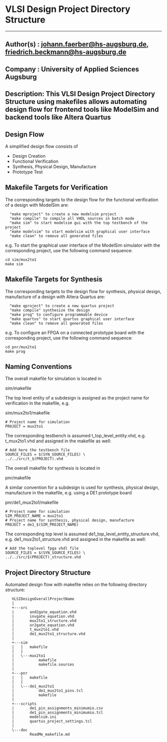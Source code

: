 VLSI Design Project Directory Structure
=======================================

  -----------------------------------------------------------------------------
  Author(s)  : 
  johann.faerber@hs-augsburg.de, friedrich.beckmann@hs-augsburg.de
  -----------------------------------------------------------------------------
  Company    : 
  University of Applied Sciences Augsburg
  -----------------------------------------------------------------------------
  Description: 
  This VLSI Design Project Directory Structure using makefiles
  allows automating design flow for frontend tools
  like ModelSim and backend tools like Altera Quartus
  -----------------------------------------------------------------------------


Design Flow
-----------
A simplified design flow consists of

  * Design Creation
  * Functional Verification
  * Synthesis, Physical Design, Manufacture
  * Prototype Test

Makefile Targets for Verification
---------------------------------
The corresponding targets to the design flow for the functional verification
of a design with ModelSim are:

```
  "make mproject" to create a new modelsim project
  "make compile" to compile all VHDL sources in batch mode
  "make sim" to start modelsim gui with the top testbench of the project
  "make modelsim" to start modelsim with graphical user interface
  "make clean" to remove all generated files
```

e.g.
To start the graphical user interface of the ModelSim simulator with
the corresponding project, use the following command sequence:

```
cd sim/mux2to1
make sim
```

Makefile Targets for Synthesis
------------------------------
The corresponding targets to the design flow for synthesis, physical design,
manufacture of a design with Altera Quartus are:

```
  "make qproject" to create a new quartus project
  "make compile" synthesize the design
  "make prog" to configure programmable device
  "make quartus" to start quartus graphical user interface
  "make clean" to remove all generated files
```

e.g.
To configure an FPGA on a connected prototype board with
the corresponding project, use the following command sequence:

```
cd pnr/mux2to1
make prog
```

Naming Conventions
------------------
The overall makefile for simulation is located in

sim/makefile

The top level entity of a subdesign is assigned as the project name for verification
in the makefile, e.g.

sim/mux2to1/makefile

```
# Project name for simulation
PROJECT = mux2to1
```

The corresponding testbench is assumed t_top_level_entity.vhd,
e.g. t_mux2to1.vhd and assigned in the makefile as well:

```
# Add here the testbench file
SOURCE_FILES = $(SYN_SOURCE_FILES) \
../../src/t_$(PROJECT).vhd
```


The overall makefile for synthesis is located in

pnr/makefile

A similar convention for a subdesign is used for synthesis, physical design,
manufacture in the makefile, e.g. using a DE1 prototype board

pnr/de1_mux2to1/makefile

```
# Project name for simulation
SIM_PROJECT_NAME = mux2to1
# Project name for synthesis, physical design, manufacture
PROJECT = de1_$(SIM_PROJECT_NAME)
```

The corresponding top level is assumed de1_top_level_entity_structure.vhd,
e.g. de1_mux2to1_structure.vhd and assigned in the makefile as well:

```
# Add the toplevel fpga vhdl file
SOURCE_FILES = $(SYN_SOURCE_FILES) \
../../src/$(PROJECT)_structure.vhd
```

Project Directory Structure
---------------------------
Automated design flow with makefile relies on the following directory structure:

```  
   VLSIDesignOverallProjectName
   |   
   +---src
   |       and2gate_equation.vhd
   |       invgate_equation.vhd
   |       mux2to1_structure.vhd
   |       or2gate_equation.vhd
   |       t_mux2to1.vhd
   |       de1_mux2to1_structure.vhd
   |
   +---sim
   |   |   makefile
   |   |
   |   \---mux2to1
   |           makefile
   |           makefile.sources
   |
   +---pnr
   |   |   makefile
   |   |
   |   \---de1_mux2to1
   |           de1_mux2to1_pins.tcl
   |           makefile
   |
   +---scripts
   |       de1_pin_assignments_minimumio.csv
   |       de1_pin_assignments_minimumio.tcl
   |       modelsim.ini
   |       quartus_project_settings.tcl
   |
   \---doc
           ReadMe_makefile.md
```